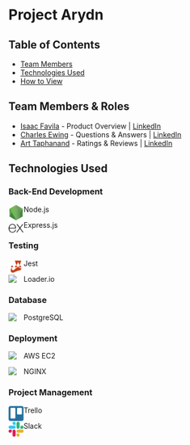 # Project Arydn

## Table of Contents
- [Team Members](#team-members-&-roles)
- [Technologies Used](#technologies-used)
- [How to View](#how-to-view-and-interact-with-retail-portal)

## Team Members & Roles
- [Isaac Favila](https://github.com/IsaacFavila) - Product Overview | [LinkedIn](https://www.linkedin.com/in/isaacmfavila/)
- [Charles Ewing](https://github.com/charlesewing3) - Questions & Answers | [LinkedIn](https://www.linkedin.com/in/charlesewing3/) 
- [Art Taphanand](https://github.com/ataph15) - Ratings & Reviews | [LinkedIn](https://www.linkedin.com/in/art-taphanand/)


## Technologies Used

### Back-End Development
Node.js <img align="left" alt="Node JS" width="30px" src="https://raw.githubusercontent.com/github/explore/80688e429a7d4ef2fca1e82350fe8e3517d3494d/topics/nodejs/nodejs.png" />
<br />

Express.js <img align="left" alt="Express" width="30px" src="https://github.com/devicons/devicon/blob/master/icons/express/express-original.svg" />
<br />

### Testing
Jest <img align="left" alt="Jest" width="30px" src="https://raw.githubusercontent.com/vscode-icons/vscode-icons/master/icons/file_type_jest.svg?sanitize=true" />
<br />

Loader.io <img align="left" width="30px" src="https://seeklogo.com/images/L/loader-logo-9685934C07-seeklogo.com.png" />
<br />

### Database
PostgreSQL <img align="left" width="30px" src="https://upload.wikimedia.org/wikipedia/commons/thumb/2/29/Postgresql_elephant.svg/1200px-Postgresql_elephant.svg.png" />
<br />

### Deployment
AWS EC2 <img align="left" width="30px" src="https://upload.wikimedia.org/wikipedia/commons/thumb/9/93/Amazon_Web_Services_Logo.svg/1024px-Amazon_Web_Services_Logo.svg.png" />
<br />

NGINX <img align="left" width="30px" src="https://upload.wikimedia.org/wikipedia/commons/thumb/c/c5/Nginx_logo.svg/1200px-Nginx_logo.svg.png" />
<br />

### Project Management
Trello <img align="left" alt="Trello" width="30px" src="https://raw.githubusercontent.com/devicons/devicon/master/icons/trello/trello-plain.svg" />
<br />

Slack <img align="left" alt="Slack" width="30px" src="https://github.com/devicons/devicon/blob/master/icons/slack/slack-original.svg" />
<br />
<br />

